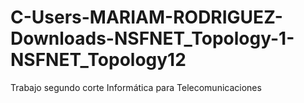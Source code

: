 # C-Users-MARIAM-RODRIGUEZ-Downloads-NSFNET_Topology-1-NSFNET_Topology12
Trabajo segundo corte Informática para Telecomunicaciones
